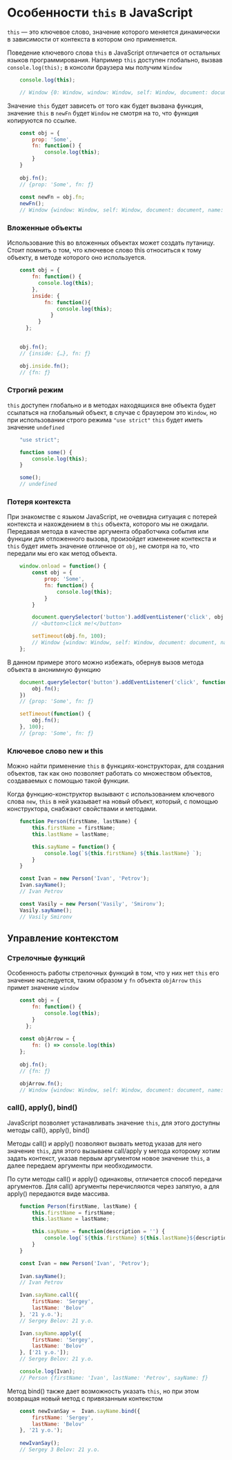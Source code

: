 # Особенности `this` в JavaScript

`this` — это ключевое слово, значение которого меняется динамически в зависимости от контекста в котором оно применяется.

Поведение ключевого слова `this` в JavaScript отличается от остальных языков программирования. Например `this` доступен глобально, вызвав `console.log(this);` в консоли браузера мы получим `Window`

```js
    console.log(this);

    // Window {0: Window, window: Window, self: Window, document: document, name: '', location: Location, …}
```

Значение `this` будет зависеть от того как будет вызвана функция, значение `this` в `newFn` будет `Window` не смотря на то, что функция копируются по ссылке.

```js
    const obj = {
        prop: 'Some',
        fn: function() {
            console.log(this);
        }
    }
    
    obj.fn();
    // {prop: 'Some', fn: ƒ}
    
    const newFn = obj.fn;
    newFn();
    // Window {window: Window, self: Window, document: document, name: '', location: Location, …}
```

### Вложенные объекты

Использование this во вложенных объектах может создать путаницу. Стоит помнить о том, что ключевое слово this относиться к тому объекту, в методе которого оно используется.

```js
    const obj = {
        fn: function() {
          console.log(this);
        },
        inside: {
            fn: function(){
                console.log(this);
              }
          }
      };
       

    obj.fn();
    // {inside: {…}, fn: ƒ}

    obj.inside.fn();
    // {fn: ƒ}
```

### Строгий режим

`this` доступен глобально и в методах находящихся вне объекта будет ссылаться на глобальный объект, в случае с браузером это `Window`, но при использовании строго режима `"use strict"` `this` будет иметь значение `undefined`

```js
    "use strict";

    function some() {
        console.log(this);
    }

    some();
    // undefined
```

### Потеря контекста

При знакомстве с языком JavaScript, не очевидна ситуация с потерей контекста и нахождением в `this` объекта, которого мы не ожидали. Передавая метода в качестве аргумента обработчика события или функции для отложенного вызова, произойдет изменение контекста и `this` будет иметь значение отличное от `obj`, не смотря на то, что передали мы его как метод объекта.

```js
    window.onload = function() {
        const obj = {
            prop: 'Some',
            fn: function() {
                console.log(this);
            }
        }

        document.querySelector('button').addEventListener('click', obj.fn)
        // <button>click me!</button>

        setTimeout(obj.fn, 100);
        // Window {window: Window, self: Window, document: document, name: '', location: Location, …}
    };
```

В данном примере этого можно избежать, обернув вызов метода объекта в анонимную функцию

```js
    document.querySelector('button').addEventListener('click', function() {
        obj.fn();
    })
    // {prop: 'Some', fn: ƒ}

    setTimeout(function() {
        obj.fn();
    }, 100);
    // {prop: 'Some', fn: ƒ}
```

### Ключевое слово new и this

Можно найти применение `this` в функциях-конструкторах, для создания объектов, так как оно позволяет работать со множеством объектов, создаваемых с помощью такой функции.

Когда функцию-конструктор вызывают с использованием ключевого слова `new`, `this` в ней указывает на новый объект, который, с помощью конструктора, снабжают свойствами и методами.

```js
    function Person(firstName, lastName) {
        this.firstName = firstName;
        this.lastName = lastName;

        this.sayName = function() {
            console.log(`${this.firstName} ${this.lastName} `);
        }
    }

    const Ivan = new Person('Ivan', 'Petrov');
    Ivan.sayName();
    // Ivan Petrov

    const Vasily = new Person('Vasily', 'Smironv');
    Vasily.sayName();
    // Vasily Smironv
```

## Управление контекстом
### Стрелочные функций

Особенность работы стрелочных функций в том, что у них нет `this` его значение наследуется, таким образом у `fn` объекта `objArrow` `this` примет значение `window`

```js
    const obj = {
        fn: function() {
            console.log(this);
        }
      };
       
    const objArrow = {
        fn: () => console.log(this)
    };
       
    obj.fn();
    // {fn: ƒ}

    objArrow.fn();
    // Window {window: Window, self: Window, document: document, name: '', location: Location, …}
```

### call(), apply(), bind()

JavaScript позволяет устанавливать значение `this`, для этого доступны методы call(), apply(), bind()

Методы call() и apply() позволяют вызвать метод указав для него значение `this`, для этого вызываем call/apply у метода которому хотим задать контекст, указав первым аргументом новое значение `this`, а далее передаем аргументы при необходимости.

По сути методы call() и apply() одинаковы, отличается способ передачи аргументов. Для call() аргументы перечисляются через запятую, а для apply() передаются виде массива.

```js
    function Person(firstName, lastName) {
        this.firstName = firstName;
        this.lastName = lastName;

        this.sayName = function(description = '') {
            console.log(`${this.firstName} ${this.lastName}${description ? ':' : ''} ${description}`);
        }
    }

    const Ivan = new Person('Ivan', 'Petrov');
    
    Ivan.sayName();
    // Ivan Petrov

    Ivan.sayName.call({
        firstName: 'Sergey',
        lastName: 'Belov'
    }, '21 y.o.');
    // Sergey Belov: 21 y.o.

    Ivan.sayName.apply({
        firstName: 'Sergey',
        lastName: 'Belov'
    }, ['21 y.o.']);
    // Sergey Belov: 21 y.o.

    console.log(Ivan);
    // Person {firstName: 'Ivan', lastName: 'Petrov', sayName: ƒ}
```

Метод bind() также дает возможность указать `this`, но при этом возвращая новый метод с привязанным контекстом

```js
    const newIvanSay =  Ivan.sayName.bind({
        firstName: 'Sergey',
        lastName: 'Belov'
    }, '21 y.o.');
    
    newIvanSay();
    // Sergey 3 Belov: 21 y.o.
```